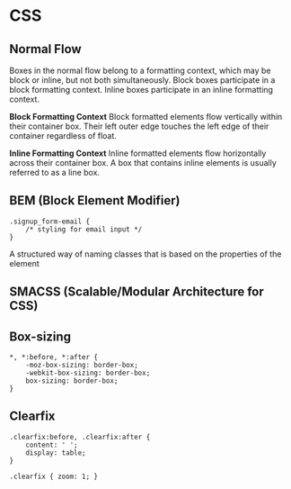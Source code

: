 # CSS

## Normal Flow
Boxes in the normal flow belong to a formatting context, which may be block or inline, but not both simultaneously. Block boxes participate in a block formatting context. Inline boxes participate in an inline formatting context.

**Block Formatting Context**
Block formatted elements flow vertically within their container box. Their left outer edge touches the left edge of their container regardless of float.

**Inline Formatting Context**
Inline formatted elements flow horizontally across their container box. A box that contains inline elements is usually referred to as a line box.

## BEM (Block Element Modifier)
```
.signup_form-email {
	/* styling for email input */
}
```
A structured way of naming classes that is based on the properties of the element

## SMACSS (Scalable/Modular Architecture for CSS)

## Box-sizing
```
*, *:before, *:after {
	-moz-box-sizing: border-box;
	-webkit-box-sizing: border-box;
	box-sizing: border-box;
}
```

## Clearfix

```
.clearfix:before, .clearfix:after {
	content: ' ';
	display: table;
}

.clearfix { zoom: 1; }
```
